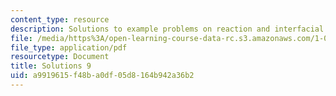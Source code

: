 ```yaml
---
content_type: resource
description: Solutions to example problems on reaction and interfacial exchange.
file: /media/https%3A/open-learning-course-data-rc.s3.amazonaws.com/1-061-transport-processes-in-the-environment-fall-2008/a9919615f48ba0df05d8164b942a36b2_solutions9.pdf
file_type: application/pdf
resourcetype: Document
title: Solutions 9
uid: a9919615-f48b-a0df-05d8-164b942a36b2
---
```

